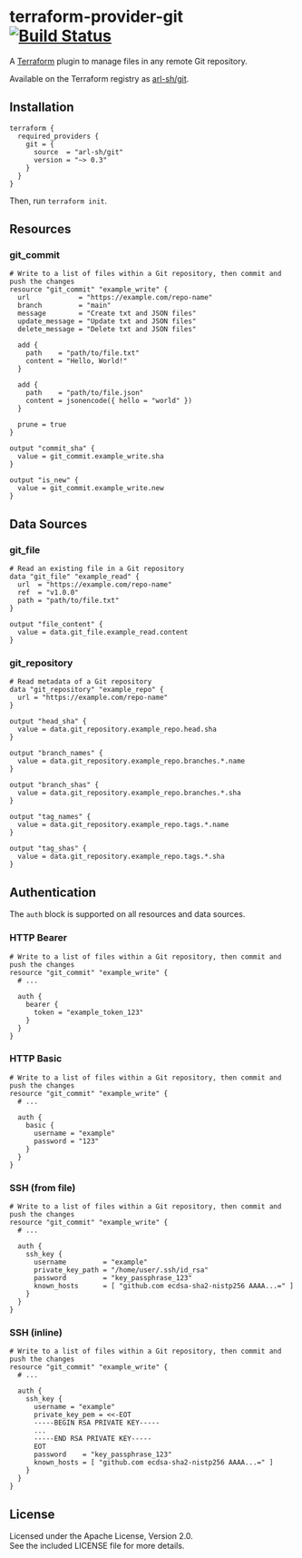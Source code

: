# terraform-provider-git &nbsp; [![Build Status](https://github.com/arl-sh/terraform-provider-git/workflows/release/badge.svg)](https://github.com/arl-sh/terraform-provider-git/actions)

A [Terraform](http://terraform.io) plugin to manage files in any remote Git repository.

Available on the Terraform registry as [arl-sh/git](https://registry.terraform.io/providers/arl-sh/git).

## Installation

```hcl
terraform {
  required_providers {
    git = {
      source  = "arl-sh/git"
      version = "~> 0.3"
    }
  }
}
```

Then, run `terraform init`.

## Resources

### git_commit
```hcl
# Write to a list of files within a Git repository, then commit and push the changes
resource "git_commit" "example_write" {
  url            = "https://example.com/repo-name"
  branch         = "main"
  message        = "Create txt and JSON files"
  update_message = "Update txt and JSON files"
  delete_message = "Delete txt and JSON files"

  add {
    path    = "path/to/file.txt"
    content = "Hello, World!"
  }

  add {
    path    = "path/to/file.json"
    content = jsonencode({ hello = "world" })
  }

  prune = true
}

output "commit_sha" {
  value = git_commit.example_write.sha
}

output "is_new" {
  value = git_commit.example_write.new
}
```

## Data Sources

### git_file
```hcl
# Read an existing file in a Git repository
data "git_file" "example_read" {
  url  = "https://example.com/repo-name"
  ref  = "v1.0.0"
  path = "path/to/file.txt"
}

output "file_content" {
  value = data.git_file.example_read.content
}
```

### git_repository
```hcl
# Read metadata of a Git repository
data "git_repository" "example_repo" {
  url = "https://example.com/repo-name"
}

output "head_sha" {
  value = data.git_repository.example_repo.head.sha
}

output "branch_names" {
  value = data.git_repository.example_repo.branches.*.name
}

output "branch_shas" {
  value = data.git_repository.example_repo.branches.*.sha
}

output "tag_names" {
  value = data.git_repository.example_repo.tags.*.name
}

output "tag_shas" {
  value = data.git_repository.example_repo.tags.*.sha
}
```

## Authentication

The `auth` block is supported on all resources and data sources.

### HTTP Bearer

```hcl
# Write to a list of files within a Git repository, then commit and push the changes
resource "git_commit" "example_write" {
  # ...

  auth {
    bearer {
      token = "example_token_123"
    }
  }
}
```

### HTTP Basic

```hcl
# Write to a list of files within a Git repository, then commit and push the changes
resource "git_commit" "example_write" {
  # ...

  auth {
    basic {
      username = "example"
      password = "123"
    }
  }
}
```

### SSH (from file)

```hcl
# Write to a list of files within a Git repository, then commit and push the changes
resource "git_commit" "example_write" {
  # ...

  auth {
    ssh_key {
      username         = "example"
      private_key_path = "/home/user/.ssh/id_rsa"
      password         = "key_passphrase_123"
      known_hosts      = [ "github.com ecdsa-sha2-nistp256 AAAA...=" ]
    }
  }
}
```

### SSH (inline)

```hcl
# Write to a list of files within a Git repository, then commit and push the changes
resource "git_commit" "example_write" {
  # ...

  auth {
    ssh_key {
      username = "example"
      private_key_pem = <<-EOT
      -----BEGIN RSA PRIVATE KEY-----
      ...
      -----END RSA PRIVATE KEY-----
      EOT
      password    = "key_passphrase_123"
      known_hosts = [ "github.com ecdsa-sha2-nistp256 AAAA...=" ]
    }
  }
}
```

## License

Licensed under the Apache License, Version 2.0.\
See the included LICENSE file for more details.
